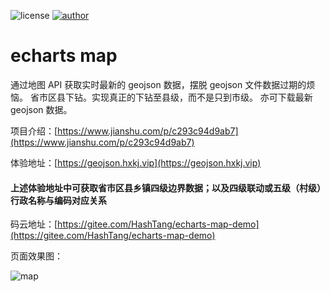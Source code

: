 ![license](https://img.shields.io/badge/license-MIT-blue.svg)
[![author](https://img.shields.io/badge/author-HashTang-orange.svg)](https://www.hxkj.vip)

# echarts map

通过地图 API 获取实时最新的 geojson 数据，摆脱 geojson 文件数据过期的烦恼。
省市区县下钻。实现真正的下钻至县级，而不是只到市级。
亦可下载最新 geojson 数据。

项目介绍：[https://www.jianshu.com/p/c293c94d9ab7](https://www.jianshu.com/p/c293c94d9ab7)

体验地址：[https://geojson.hxkj.vip](https://geojson.hxkj.vip)

#### 上述体验地址中可获取省市区县乡镇四级边界数据；以及四级联动或五级（村级）行政名称与编码对应关系

码云地址：[https://gitee.com/HashTang/echarts-map-demo](https://gitee.com/HashTang/echarts-map-demo)

页面效果图：

![map](https://geojson.hxkj.vip/map.png)